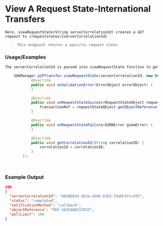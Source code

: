 
# View A Request State-International Transfers

`Here, viewRequestState(String serverCorrelationId) creates a GET request to /requeststates/{serverCorrelationId}`

> `This endpoint returns a specific request state.`

### Usage/Examples

```java
The serverCorrelationId is passed into viewRequestState function to get the state of transaction

```

```java
    SDKManager.p2PTransfer.viewRequestState(serverCorrelationId, new RequestStateInterface() {
            @Override
            public void onValidationError(ErrorObject errorObject) {
            }

            @Override
            public void onRequestStateSuccess(RequestStateObject requestStateObject) {
                transactionRef = requestStateObject.getObjectReference();
            }

            @Override
            public void onRequestStateFailure(GSMAError gsmaError) {
            }

            @Override
            public void getCorrelationId(String correlationID) {
                correlationId = correlationID;
            }
        });




```

### Example Output

```json
200
{
  "serverCorrelationId": "8626661d-2b3a-4166-b3d2-33a0c5fccd35",
  "status": "completed",
  "notificationMethod": "callback",
  "objectReference": "REF-1635488317033",
  "pollLimit": 100
}
```
